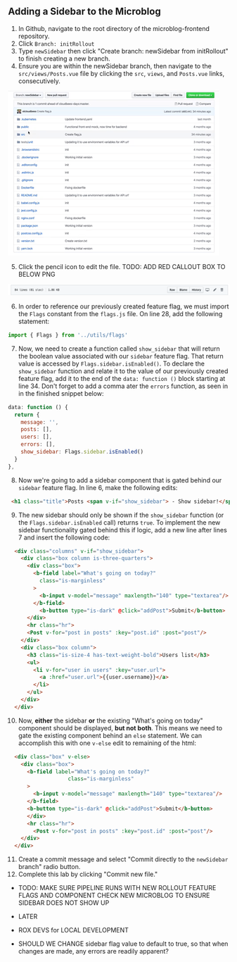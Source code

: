 ## Adding a Sidebar to the Microblog
1. In Github, navigate to the root directory of the microblog-frontend repository.
2. Click `Branch: initRollout`
3. Type `newSidebar` then click "Create branch: newSidebar from initRollout" to finish creating a new branch.
4. Ensure you are within the newSidebar branch, then navigate to the `src/views/Posts.vue` file by clicking the `src`, `views`, and `Posts.vue` links, consecutively.
<p><img src="img/rollout/srcViewsPost.gif" />

5. Click the pencil icon to edit the file.
TODO: ADD RED CALLOUT BOX TO BELOW PNG
<p><img src="img/rollout/PostsVuePencil.png" />

6. In order to reference our previously created feature flag, we must import the `Flags` constant from the `flags.js` file. On line 28, add the following statement:
```javascript
import { Flags } from '../utils/flags'
```
7. Now, we need to create a function called `show_sidebar` that will return  the boolean value associated with our `sidebar` feature flag. That return value is accessed by `Flags.sidebar.isEnabled()`. To declare the `show_sidebar` function and relate it to the value of our previously created feature flag, add it to the end of the `data: function ()` block starting at line 34. Don't forget to add a comma ater the `errors` function, as seen in in the finished snippet below:
```javascript
data: function () {
  return {
    message: '',
    posts: [],
    users: [],
    errors: [],
    show_sidebar: Flags.sidebar.isEnabled()
  }
},
```
8. Now we're going to add a sidebar component that is gated behind our `sidebar` feature flag. In line 6, make the following edits:
```html
 <h1 class="title">Posts <span v-if="show_sidebar"> - Show sidebar!</span></h1>
```
9. The new sidebar should only be shown if the `show_sidebar` function (or the `Flags.sidebar.isEnabled` call) returns `true`. To implement the new sidebar functionality gated behind this if logic, add a new line after lines 7 and insert the following code:
```html
  <div class="columns" v-if="show_sidebar">
    <div class="box column is-three-quarters">
      <div class="box">
        <b-field label="What's going on today?"
          class="is-marginless"
        >
          <b-input v-model="message" maxlength="140" type="textarea"/>
        </b-field>
          <b-button type="is-dark" @click="addPost">Submit</b-button>
      </div>
      <hr class="hr">
      <Post v-for="post in posts" :key="post.id" :post="post"/>
    </div>
    <div class="box column">
      <h3 class="is-size-4 has-text-weight-bold">Users list</h3>
      <ul>
        <li v-for="user in users" :key="user.url">
          <a :href="user.url">{{user.username}}</a>
        </li>
      </ul>
    </div>
  </div>
```
10. Now, **either** the sidebar **or** the existing "What's going on today" component should be displayed, **but not both**. This means we need to gate the existing component behind an `else` statement. We can accomplish this with one `v-else` edit to remaining of the html:
```html
  <div class="box" v-else>
    <div class="box">
      <b-field label="What's going on today?"
                   class="is-marginless"
      >
        <b-input v-model="message" maxlength="140" type="textarea"/>
      </b-field>
      <b-button type="is-dark" @click="addPost">Submit</b-button>
      </div>
      <hr class="hr">
        <Post v-for="post in posts" :key="post.id" :post="post"/>
    </div>
  </div>
```
11. Create a commit message and select "Commit directly to the `newSidebar` branch" radio button.
12. Complete this lab by clicking "Commit new file."


* TODO:
MAKE SURE PIPELINE RUNS WITH NEW ROLLOUT FEATURE FLAGS AND COMPONENT
CHECK NEW MICROBLOG TO ENSURE SIDEBAR DOES NOT SHOW UP

* LATER
* ROX DEVS for LOCAL DEVELOPMENT
* SHOULD WE CHANGE sidebar flag value to default to true, so that when changes are made, any errors are readily apparent?